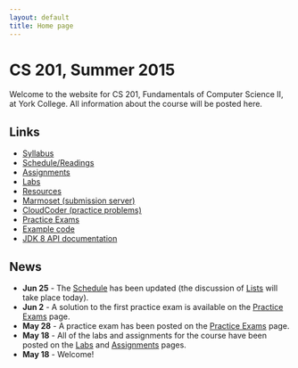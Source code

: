 ```yaml
---
layout: default
title: Home page
---
```


# CS 201, Summer 2015

Welcome to the website for CS 201, Fundamentals of Computer Science II, at York College.  All information about the course will be posted here.

## Links

<ul>
  <li><a href="syllabus.html">Syllabus</a></li>
  <li><a href="schedule.html">Schedule/Readings</a></li>
  <li><a href="assign/index.html">Assignments</a></li>
  <li><a href="labs/index.html">Labs</a></li>
  <li><a href="resources/index.html">Resources</a></li>
  <li><a href="https://cs.ycp.edu/marmoset">Marmoset (submission server)</a></li>
  <li><a href="https://cs.ycp.edu/cloudcoder">CloudCoder (practice problems)</a></li>
  <li><a href="practice/index.html">Practice Exams</a></li>
  <li><a href="examples/index.html">Example code</a></li>
  <li><a href="https://docs.oracle.com/javase/8/docs/api/">JDK 8 API documentation</a></li>
</ul>

## News

* **Jun 25** - The [Schedule](schedule.html) has been updated (the discussion of [Lists](lectures/lecture16.html) will take place today).
* **Jun 2** - A solution to the first practice exam is available on the [Practice Exams](practice/index.html) page.
* **May 28** - A practice exam has been posted on the [Practice Exams](practice/index.html) page.
* **May 18** - All of the labs and assignments for the course have been posted on the [Labs](labs/index.html) and [Assignments](assign/index.html) pages.
* **May 18** - Welcome!
